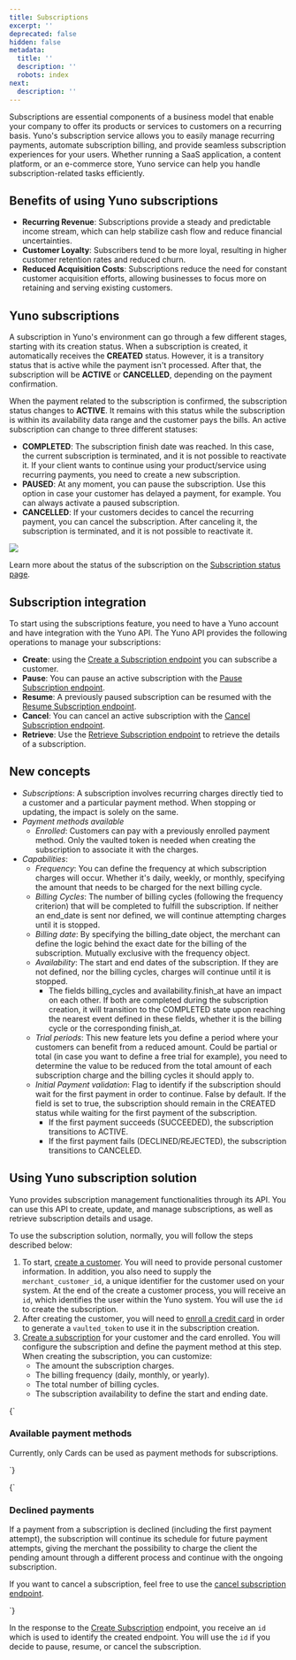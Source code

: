 ```yaml
---
title: Subscriptions
excerpt: ''
deprecated: false
hidden: false
metadata:
  title: ''
  description: ''
  robots: index
next:
  description: ''
---
```

Subscriptions are essential components of a business model that enable your company to offer its products or services to customers on a recurring basis. Yuno's subscription service allows you to easily manage recurring payments, automate subscription billing, and provide seamless subscription experiences for your users. Whether running a SaaS application, a content platform, or an e-commerce store, Yuno service can help you handle subscription-related tasks efficiently.

## Benefits of using Yuno subscriptions

* **Recurring Revenue**: Subscriptions provide a steady and predictable income stream, which can help stabilize cash flow and reduce financial uncertainties.
* **Customer Loyalty**: Subscribers tend to be more loyal, resulting in higher customer retention rates and reduced churn.
* **Reduced Acquisition Costs**: Subscriptions reduce the need for constant customer acquisition efforts, allowing businesses to focus more on retaining and serving existing customers.

## Yuno subscriptions

A subscription in Yuno's environment can go through a few different stages, starting with its creation status. When a subscription is created, it automatically receives the **CREATED** status. However, it is a transitory status that is active while the payment isn't processed. After that, the subscription will be **ACTIVE** or **CANCELLED**, depending on the payment confirmation.

When the payment related to the subscription is confirmed, the subscription status changes to **ACTIVE**. It remains with this status while the subscription is within its availability data range and the customer pays the bills. An active subscription can change to three different statuses:

* **COMPLETED**: The subscription finish date was reached. In this case, the current subscription is terminated, and it is not possible to reactivate it. If your client wants to continue using your product/service using recurring payments, you need to create a new subscription.
* **PAUSED**: At any moment, you can pause the subscription. Use this option in case your customer has delayed a payment, for example. You can always activate a paused subscription.
* **CANCELLED**: If your customers decides to cancel the recurring payment, you can cancel the subscription. After canceling it, the subscription is terminated, and it is not possible to reactivate it.

![](https://files.readme.io/47919b9-image.png)

Learn more about the status of the subscription on the [Subscription status page](ref:status-subscriptions).

## Subscription integration

To start using the subscriptions feature, you need to have a Yuno account and have integration with the Yuno API. The Yuno API provides the following operations to manage your subscriptions:

* **Create**: using the [Create a Subscription endpoint](ref:create-subscription) you can subscribe a customer.
* **Pause**: You can pause an active subscription with the [Pause Subscription endpoint](ref:pause-subscription).
* **Resume**: A previously paused subscription can be resumed with the [Resume Subscription endpoint](ref:resume-subscription).
* **Cancel**: You can cancel an active subscription with the [Cancel Subscription endpoint](ref:cancel-subscription).
* **Retrieve**: Use the [Retrieve Subscription endpoint](ref:retrieve-subscription) to retrieve the details of a subscription.

## New concepts

* *Subscriptions*: A subscription involves recurring charges directly tied to a customer and a particular payment method. When stopping or updating, the impact is solely on the same. 
* *Payment methods available*
  * *Enrolled*: Customers can pay with a previously enrolled payment method. Only the vaulted token is needed when creating the subscription to associate it with the charges.
* *Capabilities*: 
  * *Frequency*: You can define the frequency at which subscription charges will occur. Whether it's daily, weekly, or monthly, specifying the amount that needs to be charged for the next billing cycle.
  * *Billing Cycles*: The number of billing cycles (following the frequency criterion) that will be completed to fulfill the subscription. If neither an end\_date is sent nor defined, we will continue attempting charges until it is stopped.
  * *Billing date*: By specifying the billing\_date object, the merchant can define the logic behind the exact date for the billing of the subscription. Mutually exclusive with the frequency object. 
  * *Availability*: The start and end dates of the subscription. If they are not defined, nor the billing cycles, charges will continue until it is stopped.
    * The fields billing\_cycles and availability.finish\_at have an impact on each other. If both are completed during the subscription creation, it will transition to the COMPLETED state upon reaching the nearest event defined in these fields, whether it is the billing cycle or the corresponding finish\_at.
  * *Trial periods*: This new feature lets you define a period where your customers can benefit from a reduced amount. Could be partial or total (in case you want to define a free trial for example), you need to determine the value to be reduced from the total amount of each subscription charge and the billing cycles it should apply to. 
  * *Initial Payment validation*: Flag to identify if the subscription should wait for the first payment in order to continue. False by default. If the field is set to true, the subscription should remain in the CREATED status while waiting for the first payment of the subscription.
    * If the first payment succeeds (SUCCEEDED), the subscription transitions to ACTIVE.
    * If the first payment fails (DECLINED/REJECTED), the subscription transitions to CANCELED.

## Using Yuno subscription solution

Yuno provides subscription management functionalities through its API. You can use this API to create, update, and manage subscriptions, as well as retrieve subscription details and usage.

To use the subscription solution, normally, you will follow the steps described below:

1. To start, [create a customer](ref:create-customer). You will need to provide personal customer information. In addition, you also need to supply the `merchant_customer_id`, a unique identifier for the customer used on your system. At the end of the create a customer process, you will receive an `id`, which identifies the user within the Yuno system. You will use the `id` to create the subscription.
2. After creating the customer, you will need to [enroll a credit card](doc:enroll-payment-methods) in order to generate a `vaulted_token` to use it in the subscription creation. 
3. [Create a subscription](ref:create-subscription) for your customer and the card enrolled. You will configure the subscription and define the payment method at this step. When creating the subscription, you can customize:
   * The amount the subscription charges.
   * The billing frequency (daily, monthly, or yearly).
   * The total number of billing cycles.
   * The subscription availability to define the start and ending date.

<HTMLBlock>{`
<body>
  <div class="infoBlockContainer">
    <div class="verticalLine"></div>
    <div>
      <h3>Available payment methods</h3>
      <div class="contentContainer">
        <p>Currently, only Cards can be used as payment methods for subscriptions.
        </p>
      </div>
    </div>
  </div>
</body>
`}</HTMLBlock>

<HTMLBlock>{`
<body>
  <div class="infoBlockContainer">
    <div class="verticalLine"></div>
    <div>
      <h3>Declined payments</h3>
      <div class="contentContainer">
        <p>
          If a payment from a subscription is declined (including the first payment attempt), the subscription will continue its schedule for future payment attempts, giving the merchant the possibility to charge the client the pending amount through a different process and continue with the ongoing subscription.         
        <p>        
         If you want to cancel a subscription, feel free to use the <a href='https://docs.y.uno/reference/cancel-subscription'>cancel subscription endpoint</a>.       
        </p>
      </div>
    </div>
  </div>
</body>
`}</HTMLBlock>

In the response to the [Create Subscription](ref:create-subscription) endpoint, you receive an `id` which is used to identify the created endpoint. You will use the `id` if you decide to pause, resume, or cancel the subscription.
